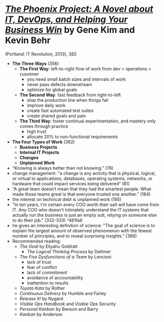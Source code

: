 # [*The Phoenix Project: A Novel about IT, DevOps, and Helping Your Business Win*](https://www.amazon.com/Phoenix-Project-DevOps-Helping-Business/dp/1942788290/ref=sr_1_1?ie=UTF8&qid=1547331377&sr=8-1&keywords=the+phoenix+project) by Gene Kim and Kevin Behr

(Portland: IT Revolution, 2013), 382


- **The Three Ways** (356)
  - **The First Way**: left-to-right flow of work from dev > operations > cusotmer
    - you need small batch sizes and intervals of work
    - never pass defects downstream
    - optimize for global goals
  - **The Second Way**: fast feedback from right-to-left
    - stop the production line when things fail
    - improve daily work
    - create fast automated test suites
    - create shared goals and pain
  - **The Third Way**: foster continual experimentation, and mastery only comes through practice
    - high trust
    - allocate 20% to non-functional requirements
- **The Four Types of Work** (362)
  - **Business Projects**
  - **Internal IT Projects**
  - **Changes**
  - **Unplanned Work**
- “Knowing is always better than not knowing.” (76)
- change management: "a change is any activity that is physical, logical, or virtual to applications, databases, operating systems, networks, or hardware that could impact services being delivered" (81)
- “A great team doesn’t mean that they had the smartest people. What made those teams great is that everyone trusted one another.” (184)
- the interest on technical debt is unplanned work (195)
- "In ten years, I'm certain every COO worth their salt will have come from IT. Any COO who doesn't intimately understand the IT systems that actually run the business is just an empty suit, relying on someone else to do their job." (332-333) ^461fa6
- he gives an interesting definition of science: "The goal of science is to explain the largest amount of observed phenomenon with the fewest number of principles, and to reveal surprising insights." (366)
- Recommended reading:
  - *The Goal* by Eliyahu Goldratt
    - *The Logical Thinking Process* by Dettmer
  - *The Five Dysfunctions of a Team* by Lencioni
    - lack of trust
    - fear of conflict
    - lack of commitment
    - avoidance of accountability
    - inattention to results
  - *Toyota Kata* by Rother
  - *Continuous Delivery* by Humble and Farley
  - *Release It!* by Nygard
  - *Visible Ops Handbook* and *Visible Ops Security*
  - *Personal Kanban* by Benson and Barry
  - *Kanban* by Anderson